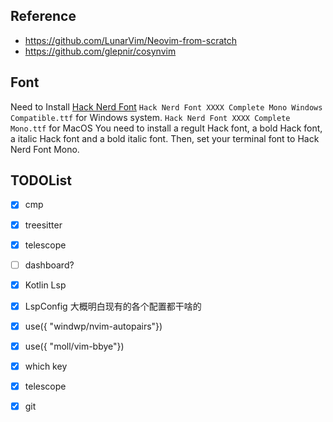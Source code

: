 

## Reference
- https://github.com/LunarVim/Neovim-from-scratch
- https://github.com/glepnir/cosynvim

## Font
Need to Install [Hack Nerd Font](https://github.com/ryanoasis/nerd-fonts/tree/master/patched-fonts/Hack)
`Hack Nerd Font XXXX Complete Mono Windows Compatible.ttf` for  Windows system.
`Hack Nerd Font XXXX Complete Mono.ttf` for MacOS
You need to install a regult Hack font, a bold Hack font, a italic Hack font and
a bold italic font.
Then, set your terminal font to Hack Nerd Font Mono.




## TODOList

- [x] cmp
- [x] treesitter
- [x] telescope
- [ ] dashboard? 
- [x] Kotlin Lsp
- [x] LspConfig 大概明白现有的各个配置都干啥的
- [x] use({ "windwp/nvim-autopairs"})
- [x] use({ "moll/vim-bbye"})
- [x] which key
- [x] telescope
- [x] git

